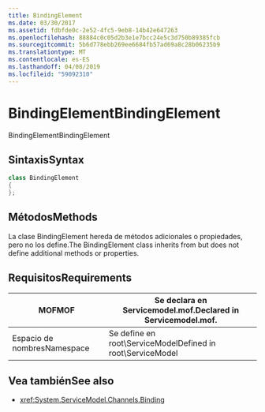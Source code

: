 ```yaml
---
title: BindingElement
ms.date: 03/30/2017
ms.assetid: fdbfde0c-2e52-4fc5-9eb8-14b42e647263
ms.openlocfilehash: 88884c0c05d2b3e1e7bcc24e5c3d750b89385fcb
ms.sourcegitcommit: 5b6d778ebb269ee6684fb57ad69a8c28b06235b9
ms.translationtype: MT
ms.contentlocale: es-ES
ms.lasthandoff: 04/08/2019
ms.locfileid: "59092310"
---
```

# <a name="bindingelement"></a><span data-ttu-id="ff621-102">BindingElement</span><span class="sxs-lookup"><span data-stu-id="ff621-102">BindingElement</span></span>
<span data-ttu-id="ff621-103">BindingElement</span><span class="sxs-lookup"><span data-stu-id="ff621-103">BindingElement</span></span>  
  
## <a name="syntax"></a><span data-ttu-id="ff621-104">Sintaxis</span><span class="sxs-lookup"><span data-stu-id="ff621-104">Syntax</span></span>  
  
```csharp  
class BindingElement  
{  
};  
```  
  
## <a name="methods"></a><span data-ttu-id="ff621-105">Métodos</span><span class="sxs-lookup"><span data-stu-id="ff621-105">Methods</span></span>  
 <span data-ttu-id="ff621-106">La clase BindingElement hereda de métodos adicionales o propiedades, pero no los define.</span><span class="sxs-lookup"><span data-stu-id="ff621-106">The BindingElement class inherits from but does not define additional methods or properties.</span></span>  
  
## <a name="requirements"></a><span data-ttu-id="ff621-107">Requisitos</span><span class="sxs-lookup"><span data-stu-id="ff621-107">Requirements</span></span>  
  
|<span data-ttu-id="ff621-108">MOF</span><span class="sxs-lookup"><span data-stu-id="ff621-108">MOF</span></span>|<span data-ttu-id="ff621-109">Se declara en Servicemodel.mof.</span><span class="sxs-lookup"><span data-stu-id="ff621-109">Declared in Servicemodel.mof.</span></span>|  
|---------|-----------------------------------|  
|<span data-ttu-id="ff621-110">Espacio de nombres</span><span class="sxs-lookup"><span data-stu-id="ff621-110">Namespace</span></span>|<span data-ttu-id="ff621-111">Se define en root\ServiceModel</span><span class="sxs-lookup"><span data-stu-id="ff621-111">Defined in root\ServiceModel</span></span>|  
  
## <a name="see-also"></a><span data-ttu-id="ff621-112">Vea también</span><span class="sxs-lookup"><span data-stu-id="ff621-112">See also</span></span>

- <xref:System.ServiceModel.Channels.Binding>

